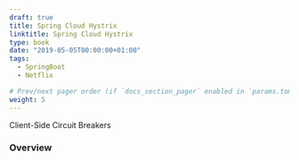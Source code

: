 ```yaml
---
draft: true
title: Spring Cloud Hystrix
linktitle: Spring Cloud Hystrix
type: book
date: "2019-05-05T00:00:00+01:00"
tags:
  - SpringBoot
  - Netflix

# Prev/next pager order (if `docs_section_pager` enabled in `params.toml`)
weight: 5
---
```


Client-Side Circuit Breakers

<!--more-->

### Overview
